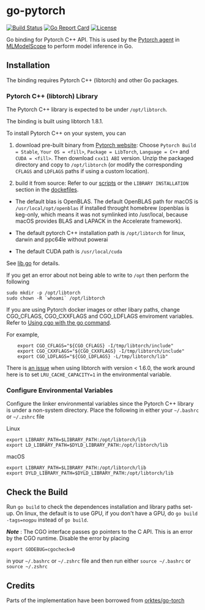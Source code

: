 # go-pytorch

[![Build Status](https://dev.azure.com/yhchang/c3sr/_apis/build/status/c3sr.go-pytorch?branchName=master)](https://dev.azure.com/yhchang/c3sr/_build/latest?definitionId=2&branchName=master)
[![Go Report Card](https://goreportcard.com/badge/github.com/c3sr/go-pytorch)](https://goreportcard.com/report/github.com/c3sr/go-pytorch)
[![License](https://img.shields.io/badge/License-Apache%202.0-blue.svg)](https://opensource.org/licenses/Apache-2.0)

Go binding for Pytorch C++ API.
This is used by the [Pytorch agent](https://github.com/c3sr/pytorch) in [MLModelScope](mlmodelscope.org) to perform model inference in Go.

## Installation

The binding requires Pytorch C++ (libtorch) and other Go packages.

### Pytorch C++ (libtorch) Library

The Pytorch C++ library is expected to be under `/opt/libtorch`.

The binding is built using libtorch 1.8.1.

To install Pytorch C++ on your system, you can

1. download pre-built binary from [Pytorch website](https://pytorch.org): Choose `Pytorch Build = Stable`, `Your OS = <fill>`, `Package = LibTorch`, `Language = C++` and `CUDA = <fill>`. Then download `cxx11 ABI` version. Unzip the packaged directory and copy to `/opt/libtorch` (or modify the corresponding `CFLAGS` and `LDFLAGS` paths if using a custom location).

2. build it from source: Refer to our [scripts](scripts) or the `LIBRARY INSTALLATION` section in the [dockefiles](dockerfiles).

- The default blas is OpenBLAS.
  The default OpenBLAS path for macOS is `/usr/local/opt/openblas` if installed throught homebrew (openblas is keg-only, which means it was not symlinked into /usr/local, because macOS provides BLAS and LAPACK in the Accelerate framework).

- The default pytorch C++ installation path is `/opt/libtorch` for linux, darwin and ppc64le without powerai

- The default CUDA path is `/usr/local/cuda`

See [lib.go](lib.go) for details.

If you get an error about not being able to write to `/opt` then perform the following

```
sudo mkdir -p /opt/libtorch
sudo chown -R `whoami` /opt/libtorch
```

If you are using Pytorch docker images or other libary paths, change CGO_CFLAGS, CGO_CXXFLAGS and CGO_LDFLAGS enviroment variables. Refer to [Using cgo with the go command](https://golang.org/cmd/cgo/#hdr-Using_cgo_with_the_go_command).

For example,

```
    export CGO_CFLAGS="${CGO_CFLAGS} -I/tmp/libtorch/include"
    export CGO_CXXFLAGS="${CGO_CXXFLAGS} -I/tmp/libtorch/include"
    export CGO_LDFLAGS="${CGO_LDFLAGS} -L/tmp/libtorch/lib"
```

There is [an issue](https://github.com/pytorch/pytorch/issues/27971) when using libtorch with version < 1.6.0, the work around here is to set `LRU_CACHE_CAPACITY=1` in the environmental variable.

### Configure Environmental Variables

Configure the linker environmental variables since the Pytorch C++ library is under a non-system directory. Place the following in either your `~/.bashrc` or `~/.zshrc` file

Linux
```
export LIBRARY_PATH=$LIBRARY_PATH:/opt/libtorch/lib
export LD_LIBRARY_PATH=$DYLD_LIBRARY_PATH:/opt/libtorch/lib

```

macOS
```
export LIBRARY_PATH=$LIBRARY_PATH:/opt/libtorch/lib
export DYLD_LIBRARY_PATH=$DYLD_LIBRARY_PATH:/opt/libtorch/lib
```
## Check the Build

Run `go build` to check the dependences installation and library paths set-up.
On linux, the default is to use GPU, if you don't have a GPU, do `go build -tags=nogpu` instead of `go build`.

**_Note_** : The CGO interface passes go pointers to the C API. This is an error by the CGO runtime. Disable the error by placing

```
export GODEBUG=cgocheck=0
```

in your `~/.bashrc` or `~/.zshrc` file and then run either `source ~/.bashrc` or `source ~/.zshrc`

## Credits

Parts of the implementation have been borrowed from [orktes/go-torch](https://github.com/orktes/go-torch)
